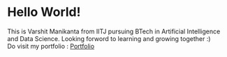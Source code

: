 # Hello World!
This is Varshit Manikanta from IITJ pursuing BTech in Artificial Intelligence and Data Science. Looking forword to learning and growing together :)
<br>
Do visit my portfolio : [Portfolio](https://legend4137.github.io/my_portfolio.github.io/)
